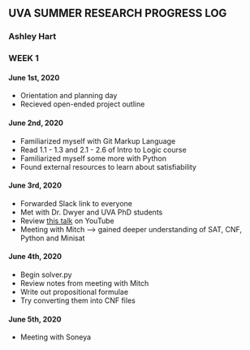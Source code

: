 ## UVA SUMMER RESEARCH PROGRESS LOG
### Ashley Hart

### WEEK 1
#### June 1st, 2020
- Orientation and planning day
- Recieved open-ended project outline

#### June 2nd, 2020
- Familiarized myself with Git Markup Language
- Read 1.1 - 1.3 and 2.1 - 2.6 of Intro to Logic course
- Familiarized myself some more with Python
- Found external resources to learn about satisfiability

#### June 3rd, 2020
- Forwarded Slack link to everyone
- Met with Dr. Dwyer and UVA PhD students
- Review [this talk](https://www.youtube.com/watch?v=d76e4hV1iJY&t) on YouTube
- Meeting with Mitch --> gained deeper understanding of SAT, CNF, Python and Minisat

#### June 4th, 2020
 - Begin solver.py
 - Review notes from meeting with Mitch
 - Write out propositional formulae
 - Try converting them into CNF files
 
#### June 5th, 2020
  - Meeting with Soneya
